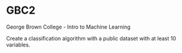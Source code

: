 # GBC2
George Brown College - Intro to Machine Learning

Create a classification algorithm with a public dataset with at least 10 variables.
